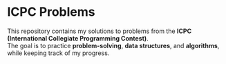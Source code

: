 # ICPC Problems

This repository contains my solutions to problems from the **ICPC (International Collegiate Programming Contest)**.  
The goal is to practice **problem-solving**, **data structures**, and **algorithms**, while keeping track of my progress.
